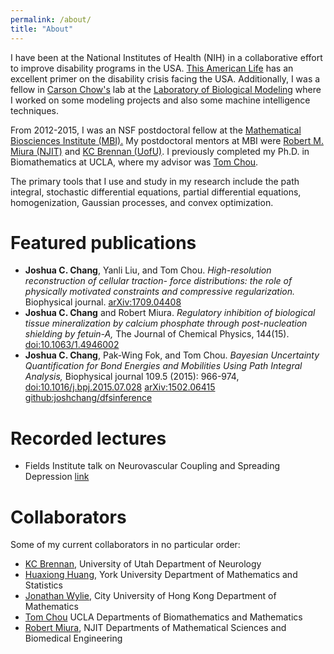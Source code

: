 ```yaml
---
permalink: /about/
title: "About"
---
```




I have been at the National Institutes of Health (NIH) in a collaborative effort to improve disability programs in the USA.
[This American Life](http://www.thisamericanlife.org/radio-archives/episode/490/trends-with-benefits) has
an excellent primer on the disability crisis facing the USA. Additionally, I was a fellow in [Carson Chow's](https://irp.nih.gov/pi/carson-chow) lab at the [Laboratory of Biological Modeling](https://lbm.niddk.nih.gov) where I worked on some modeling projects and also some machine intelligence techniques.


From 2012-2015, I was an NSF postdoctoral fellow at the [Mathematical Biosciences Institute (MBI).](http://mbi.osu.edu)
My postdoctoral
mentors at MBI were [Robert M. Miura (NJIT)](http://m.njit.edu/~miura) and [KC Brennan (UofU)](http://neuroscience.med.utah.edu/Faculty/Brennan.html). I previously completed my Ph.D. in Biomathematics
at UCLA, where my advisor was [Tom Chou](http://faculty.biomath.ucla.edu/tchou/).

The primary  tools that I use and study in my research include the path integral, stochastic differential equations,
partial differential equations, homogenization,  Gaussian processes, and convex optimization.


Featured publications
=====================

* **Joshua C. Chang**, Yanli Liu, and Tom Chou. *High-resolution reconstruction of cellular traction- force distributions: the role of physically motivated constraints and compressive regularization.* Biophysical journal. [arXiv:1709.04408](http://arxiv.org/abs/1709.04408)
* **Joshua C. Chang** and Robert Miura. *Regulatory inhibition of biological tissue mineralization by calcium phosphate through post-nucleation shielding by fetuin-A,* The Journal of Chemical Physics, 144(15). [doi:10.1063/1.4946002](http://dx.doi.org/10.1063/1.4946002) 
* **Joshua C. Chang**, Pak-Wing Fok, and Tom Chou. *Bayesian Uncertainty Quantification for Bond Energies and Mobilities Using Path Integral Analysis,* Biophysical journal 109.5 (2015): 966-974, [doi:10.1016/j.bpj.2015.07.028](http://dx.doi.org/10.1016/j.bpj.2015.07.028) [arXiv:1502.06415](http://arxiv.org/abs/1502.06415) [github:joshchang/dfsinference](https://github.com/joshchang/dfsinference)


Recorded lectures
=================

* Fields Institute talk on Neurovascular Coupling and Spreading Depression [link](http://www.fields.utoronto.ca/video-archive/2014/07/295-3500)

Collaborators
=============

Some of my current collaborators in no particular order:

* [KC Brennan][kcbrennan], University of Utah Department of Neurology
* [Huaxiong Huang][huaxiong], York University Department of Mathematics and Statistics
* [Jonathan Wylie][wylie], City University of Hong Kong Department of Mathematics
* [Tom Chou][tomchou] UCLA Departments of Biomathematics and Mathematics
* [Robert Miura][robertmiura], NJIT Departments of Mathematical Sciences and Biomedical Engineering

[tomchou]: http://faculty.biomath.ucla.edu/tchou/
[kcbrennan]: http://neuroscience.med.utah.edu/Faculty/Brennan.html
[huaxiong]: http://www.math.yorku.ca/~hhuang/
[wylie]: http://www6.cityu.edu.hk/ma/people/profile/wyliej.htm
[carsonchow]: https://lbm.niddk.nih.gov
[robertmiura]: http://m.njit.edu/~miura/